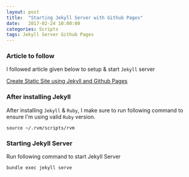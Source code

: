 ```yaml
---
layout: post
title:  "Starting Jekyll Server with Github Pages"
date:   2017-02-24 10:00:00
categories: Scripts
tags: Jekyll Server Github Pages
---
```


### Article to follow

I followed article given below to setup & start `Jekyll` server

[Create Static Site using Jekyll and Github Pages](https://devblast.com/b/create-a-static-websiteblog-with-jekyll-and-github-pages/)


### After installing Jekyll

After installing `Jekyll` & `Ruby`, I make sure to run following command to ensure I'm using valid `Ruby` version.

```
source ~/.rvm/scripts/rvm
```

### Starting Jekyll Server

Run following command to start Jekyll Server

```
bundle exec jekyll serve
```